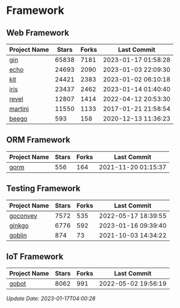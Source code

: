 # Framework

## Web Framework
| Project Name | Stars | Forks | Last Commit |
| ------------ | ----- | ----- | ----------- |
| [gin](https://github.com/gin-gonic/gin) | 65838 | 7181 | 2023-01-17 01:58:28 |
| [echo](https://github.com/labstack/echo) | 24693 | 2090 | 2023-01-03 22:09:30 |
| [kit](https://github.com/go-kit/kit) | 24421 | 2383 | 2023-01-02 06:10:18 |
| [iris](https://github.com/kataras/iris) | 23437 | 2462 | 2023-01-14 01:40:40 |
| [revel](https://github.com/revel/revel) | 12807 | 1414 | 2022-04-12 20:53:30 |
| [martini](https://github.com/go-martini/martini) | 11550 | 1133 | 2017-01-21 21:58:54 |
| [beego](https://github.com/astaxie/beego) | 593 | 158 | 2020-12-13 11:36:23 |

## ORM Framework
| Project Name | Stars | Forks | Last Commit |
| ------------ | ----- | ----- | ----------- |
| [gorm](https://github.com/jinzhu/gorm) | 556 | 164 | 2021-11-20 01:15:37 |

## Testing Framework
| Project Name | Stars | Forks | Last Commit |
| ------------ | ----- | ----- | ----------- |
| [goconvey](https://github.com/smartystreets/goconvey) | 7572 | 535 | 2022-05-17 18:39:55 |
| [ginkgo](https://github.com/onsi/ginkgo) | 6776 | 592 | 2023-01-16 09:39:40 |
| [goblin](https://github.com/franela/goblin) | 874 | 73 | 2021-10-03 14:34:22 |

## IoT Framework
| Project Name | Stars | Forks | Last Commit |
| ------------ | ----- | ----- | ----------- |
| [gobot](https://github.com/hybridgroup/gobot) | 8062 | 991 | 2022-05-02 19:56:19 |

*Update Date: 2023-01-17T04:00:28*